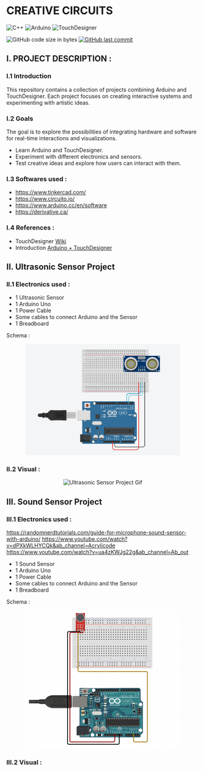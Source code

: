 # CREATIVE CIRCUITS
![C++](https://img.shields.io/badge/C%2B%2B-00599C?style=for-the-badge&logo=c%2B%2B&logoColor=white)
![Arduino](https://img.shields.io/badge/Arduino-00979D?style=for-the-badge&logo=arduino&logoColor=white)
![TouchDesigner](https://img.shields.io/badge/TouchDesigner-20232A?style=for-the-badge)

![GitHub code size in bytes](https://img.shields.io/github/languages/code-size/jdasilvalima/creativeCircuits?style=for-the-badge)
[![GitHub last commit](https://img.shields.io/github/last-commit/jdasilvalima/creativeCircuits?style=for-the-badge)](https://github.com/jdasilvalima/creativeCircuits/commits)

## I. PROJECT DESCRIPTION :
### I.1 Introduction
This repository contains a collection of projects combining Arduino and TouchDesigner. Each project focuses on creating interactive systems and experimenting with artistic ideas. 

### I.2 Goals
The goal is to explore the possibilities of integrating hardware and software for real-time interactions and visualizations.

- Learn Arduino and TouchDesigner.
- Experiment with different electronics and sensors.
- Test creative ideas and explore how users can interact with them.

### I.3 Softwares used :
- https://www.tinkercad.com/
- https://www.circuito.io/
- https://www.arduino.cc/en/software
- https://derivative.ca/

### I.4 References :
- TouchDesigner [Wiki](https://docs.derivative.ca/Main_Page)
- Introduction [Arduino + TouchDesigner](https://jmarsico.github.io/rsma2019/tutorials/)

## II. Ultrasonic Sensor Project
### II.1 Electronics used :
- 1 Ultrasonic Sensor
- 1 Arduino Uno
- 1 Power Cable
- Some cables to connect Arduino and the Sensor
- 1 Breadboard

Schema :
<p align="center">
  <img src="./readme-doc/ultrasonicSchema.png" alt="Ultrasonic Sensor Project Schema" style="width:80%;">
</p>

### II.2 Visual :
<p align="center">
  <img src="./readme-doc/ultrasonicSensor.gif" alt="Ultrasonic Sensor Project Gif">
</p>

## III. Sound Sensor Project
### III.1 Electronics used :

https://randomnerdtutorials.com/guide-for-microphone-sound-sensor-with-arduino/
https://www.youtube.com/watch?v=dPXkWLHYCQk&ab_channel=Acrylicode
https://www.youtube.com/watch?v=ua4zKWJg22g&ab_channel=Ab_out

- 1 Sound Sensor
- 1 Arduino Uno
- 1 Power Cable
- Some cables to connect Arduino and the Sensor
- 1 Breadboard

Schema :
<p align="center">
  <img src="./readme-doc/soundSchema.png" alt="Sound Sensor Project Schema" style="width:80%;">
</p>

### III.2 Visual :
